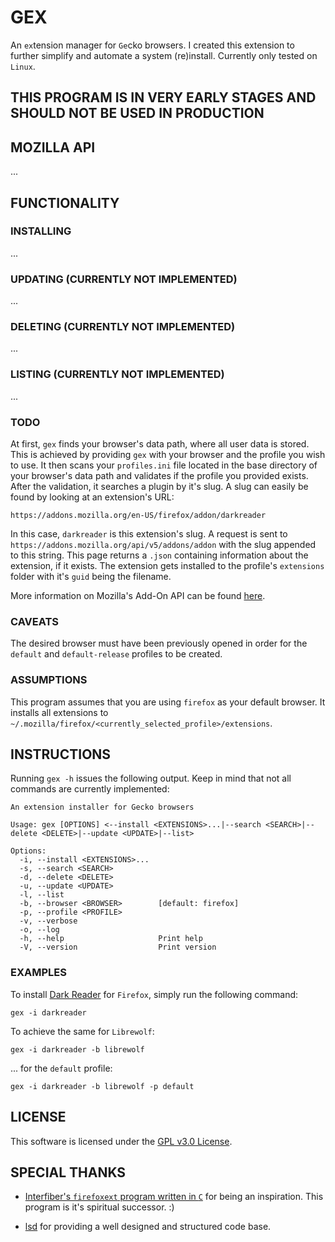 # GEX

An `ex`tension manager for `Ge`cko browsers. I created this extension to further simplify and
automate a system (re)install. Currently only tested on `Linux`.

## THIS PROGRAM IS IN VERY EARLY STAGES AND SHOULD NOT BE USED IN PRODUCTION

## MOZILLA API

...

## FUNCTIONALITY

### INSTALLING

...

### UPDATING (CURRENTLY NOT IMPLEMENTED)

...

### DELETING (CURRENTLY NOT IMPLEMENTED)

...

### LISTING (CURRENTLY NOT IMPLEMENTED)

...

### TODO

At first, `gex` finds your browser's data path, where all user data is stored. This is achieved by
providing `gex` with your browser and the profile you wish to use. It then scans your `profiles.ini`
file located in the base directory of your browser's data path and validates if the profile you
provided exists. After the validation, it searches a plugin by it's slug. A slug can easily be found
by looking at an extension's URL:

```
https://addons.mozilla.org/en-US/firefox/addon/darkreader
```

In this case, `darkreader` is this extension's slug. A request is sent to
`https://addons.mozilla.org/api/v5/addons/addon` with the slug appended to this string. This page
returns a `.json` containing information about the extension, if it exists. The extension gets
installed to the profile's `extensions` folder with it's `guid` being the filename.

More information on Mozilla's Add-On API can be found
[here](https://addons-server.readthedocs.io/en/latest/topics/api/addons.html).

### CAVEATS

The desired browser must have been previously opened in order for the `default` and
`default-release` profiles to be created.

### ASSUMPTIONS

This program assumes that you are using `firefox` as your default browser. It installs all
extensions to `~/.mozilla/firefox/<currently_selected_profile>/extensions`.

## INSTRUCTIONS

Running `gex -h` issues the following output. Keep in mind that not all commands are currently implemented:

```
An extension installer for Gecko browsers

Usage: gex [OPTIONS] <--install <EXTENSIONS>...|--search <SEARCH>|--delete <DELETE>|--update <UPDATE>|--list>

Options:
  -i, --install <EXTENSIONS>...
  -s, --search <SEARCH>
  -d, --delete <DELETE>
  -u, --update <UPDATE>
  -l, --list
  -b, --browser <BROWSER>        [default: firefox]
  -p, --profile <PROFILE>
  -v, --verbose
  -o, --log
  -h, --help                     Print help
  -V, --version                  Print version
```

### EXAMPLES

To install [Dark Reader](https://addons.mozilla.org/en-US/firefox/addon/darkreader) for `Firefox`,
simply run the following command:

```
gex -i darkreader
```

To achieve the same for `Librewolf`:

```
gex -i darkreader -b librewolf
```

... for the `default` profile:

```
gex -i darkreader -b librewolf -p default
```

## LICENSE

This software is licensed under the [GPL v3.0 License](https://www.gnu.org/licenses/gpl-3.0.en.html).

## SPECIAL THANKS

- [Interfiber's `firefoxext` program written in `C`](https://github.com/Interfiber/firefoxext)
  for being an inspiration. This program is it's spiritual successor. :)

- [lsd](https://github.com/lsd-rs/lsd) for providing a well designed and structured code base.

